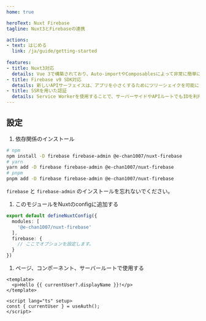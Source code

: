 ```yaml
---
home: true

heroText: Nuxt Firebase
tagline: Nuxt3とFirebaseの連携

actions:
- text: はじめる
  link: /ja/guide/getting-started
      
features:
- title: Nuxt3対応
  details: Vue 3で構築されており、Auto-importやComposablesによって非常に簡単に使用することができます。
- title: Firebase v9 SDK対応
  details: 新しいAPIサーフェイスは、アプリを小さくするためにツリーシェイクを可能にします。
- title: SSRを用いた認証
  details: Service Workerを使用することで、サーバーサイドやAPIルートでもIDを利用することができます。
---
```


## 設定

1.  依存関係のインストール

```sh
# npm
npm install -D firebase firebase-admin @e-chan1007/nuxt-firebase
# yarn
yarn add -D firebase firebase-admin @e-chan1007/nuxt-firebase
# pnpm
pnpm add -D firebase firebase-admin @e-chan1007/nuxt-firebase
```

`firebase` と `firebase-admin` のインストールを忘れないでください。

1.  このモジュールをNuxtのconfigに追加する

```ts
export default defineNuxtConfig({
  modules: [
    '@e-chan1007/nuxt-firebase'
  ],
  firebase: {
    // ここでオプションを設定します。
  }
})
```

1.  ページ、コンポーネント、サーバールートで使用する

```vue
<template>
  <p>Hello {{ currentUser?.displayName }}!</p>
</template>

<script lang="ts" setup>
const { currentUser } = useAuth();
</script>
```
